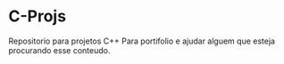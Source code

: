# C-Projs
Repositorio para projetos C++ 
Para portifolio e ajudar alguem que esteja procurando esse conteudo.

